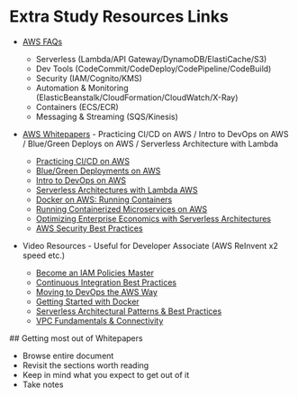 # Extra Study Resources Links

* [AWS FAQs](https://aws.amazon.com/faqs/)
    * Serverless (Lambda/API Gateway/DynamoDB/ElastiCache/S3)
    * Dev Tools (CodeCommit/CodeDeploy/CodePipeline/CodeBuild)
    * Security (IAM/Cognito/KMS)
    * Automation & Monitoring (ElasticBeanstalk/CloudFormation/CloudWatch/X-Ray)
    * Containers (ECS/ECR)
    * Messaging & Streaming (SQS/Kinesis)
* [AWS Whitepapers](https://aws.amazon.com/whitepapers/) - Practicing CI/CD on AWS / Intro to DevOps on AWS / Blue/Green Deploys on AWS / Serverless Architecture with Lambda
    * [Practicing CI/CD on AWS](https://d1.awsstatic.com/whitepapers/DevOps/practicing-continuous-integration-continuous-delivery-on-AWS.pdf)
    * [Blue/Green Deployments on AWS](https://d1.awsstatic.com/whitepapers/AWS_Blue_Green_Deployments.pdf)
    * [Intro to DevOps on AWS](https://d1.awsstatic.com/whitepapers/AWS_DevOps.pdf)
    * [Serverless Architectures with Lambda AWS](https://d1.awsstatic.com/whitepapers/serverless-architectures-with-aws-lambda.pdf)
    * [Docker on AWS: Running Containers](https://d1.awsstatic.com/whitepapers/docker-on-aws.pdf)
    * [Running Containerized Microservices on AWS](https://d1.awsstatic.com/whitepapers/DevOps/running-containerized-microservices-on-aws.pdf)
    * [Optimizing Enterprise Economics with Serverless Architectures](https://d1.awsstatic.com/whitepapers/optimizing-enterprise-economics-serverless-architectures.pdf)
    * [AWS Security Best Practices](https://d1.awsstatic.com/whitepapers/Security/AWS_Security_Best_Practices.pdf)

* Video Resources - Useful for Developer Associate (AWS ReInvent x2 speed etc.)
    * [Become an IAM Policies Master](https://www.youtube.com/watch?v=YQsK4MtsELU&t=2s)
    * [Continuous Integration Best Practices](https://www.youtube.com/watch?v=77HvSGyBVdU&t=2638s)
    * [Moving to DevOps the AWS Way](https://www.youtube.com/watch?v=Pvb74TlV8SA&t=3075s)
    * [Getting Started with Docker](https://www.youtube.com/watch?v=mUzsYt3Bj08)
    * [Serverless Architectural Patterns & Best Practices](https://www.youtube.com/watch?v=Xi_WrinvTnM)
    * [VPC Fundamentals & Connectivity](https://www.youtube.com/watch?v=jZAvKgqlrjY)

## Getting most out of Whitepapers

* Browse entire document
* Revisit the sections worth reading
* Keep in mind what you expect to get out of it
* Take notes
